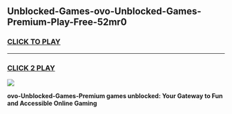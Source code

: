 
## Unblocked-Games-ovo-Unblocked-Games-Premium-Play-Free-52mr0
<h3>
<a href="https://premium76.site?title=ovo-Unblocked-Games-Premium&ref=18A">CLICK TO PLAY</a></h3>
<hr>

<h3>
<a href="https://premium76.site?title=ovo-Unblocked-Games-Premium&ref=18A">CLICK 2 PLAY</a>
  
</h3>

<a href="https://premium76.site?title=ovo-Unblocked-Games-Premium&ref=18A"><img src="https://clearcache.store/games.png"></a>


**ovo-Unblocked-Games-Premium games unblocked: Your Gateway to Fun and Accessible Online Gaming**
